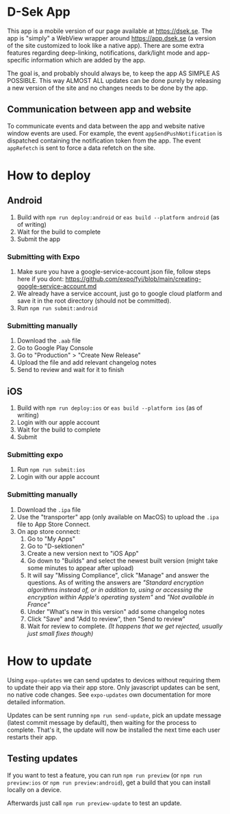# D-Sek App
This app is a mobile version of our page available at https://dsek.se. The app is "simply" a WebView wrapper around https://app.dsek.se (a version of the site customized to look like a native app). There are some extra features regarding deep-linking, notifications, dark/light mode and app-specific information which are added by the app.

The goal is, and probably should always be, to keep the app AS SIMPLE AS POSSIBLE. This way ALMOST ALL updates can be done purely by releasing a new version of the site and no changes needs to be done by the app.

## Communication between app and website
To communicate events and data between the app and website native window events are used. For example, the event `appSendPushNotification` is dispatched containing the notification token from the app. The event `appRefetch` is sent to force a data refetch on the site.

# How to deploy
## Android
1. Build with `npm run deploy:android` or `eas build --platform android` (as of writing)
2. Wait for the build to complete
3. Submit the app

### Submitting with Expo
1. Make sure you have a google-service-account.json file, follow steps here if you dont: https://github.com/expo/fyi/blob/main/creating-google-service-account.md
2. We already have a service account, just go to google cloud platform and save it in the root directory (should not be committed).
3. Run `npm run submit:android`
### Submitting manually
1. Download the `.aab` file
2. Go to Google Play Console
3. Go to "Production" > "Create New Release"
4. Upload the file and add relevant changelog notes
5. Send to review and wait for it to finish
## iOS
1. Build with `npm run deploy:ios` or `eas build --platform ios` (as of writing)
2. Login with our apple account
3. Wait for the build to complete
4. Submit

### Submitting expo
1. Run `npm run submit:ios`
2. Login with our apple account
### Submitting manually
1. Download the `.ipa` file
2. Use the "transporter" app (only available on MacOS) to upload the `.ipa` file to App Store Connect.
3. On app store connect:
   1. Go to "My Apps"
   2. Go to "D-sektionen"
   3. Create a new version next to "iOS App"
   4. Go down to "Builds" and select the newest built version (might take some minutes to appear after upload)
   5. It will say "Missing Compliance", click "Manage" and answer the questions. As of writing the answers are *"Standard encryption algorithms instead of, or in addition to, using or accessing the encryption within Apple's operating system"* and *"Not available in France"*
   6. Under "What's new in this version" add some changelog notes
   7. Click "Save" and "Add to review", then "Send to review"
   8. Wait for review to complete. *(It happens that we get rejected, usually just small fixes though)*


# How to update
Using `expo-updates` we can send updates to devices without requiring them to update their app via their app store. Only javascript updates can be sent, no native code changes. See `expo-updates` own documentation for more detailed information.

Updates can be sent running `npm run send-update`, pick an update message (latest commit message by default), then waiting for the process to complete. That's it, the update will now be installed the next time each user restarts their app.
## Testing updates
If you want to test a feature, you can run `npm run preview` (or `npm run preview:ios` or `npm run preview:android`), get a build that you can install locally on a device.

Afterwards just call `npm run preview-update` to test an update.